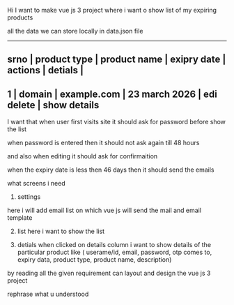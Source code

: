 Hi I want to make vue js 3 project
where i want o show list of my expiring products 


all the data we can store locally in data.json file



------------------------------------------------------------------------
srno | product type | product name | exipry date | actions | detials |
--------------------------------------------------------------------------
1 | domain | example.com    | 23 march 2026 | edi delete | show details
-----------------------------------------------------------------------


I want that when user first visits site it should ask for password before show the list

when password is entered then it should not ask again till 48 hours 

and also when editing it should ask for confirmaition


when the expiry date is less then 46 days then it should send the emails


what screens i need

1. settings

here i will add email list on which vue js will send the mail 
and email template 

2. list
here i want to show the list 

3. detials
when clicked on details column i want to show details of the particular product like ( userame/id, email, password, otp comes to, expiry data, product type, product name, description)



by reading all the given requirement can layout and design the vue js 3 project




rephrase what u understood

